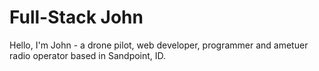 <h1>Full-Stack John</h1>
<p>Hello, I'm John - a drone pilot, web developer, programmer and ametuer radio operator based in Sandpoint, ID.</p>
